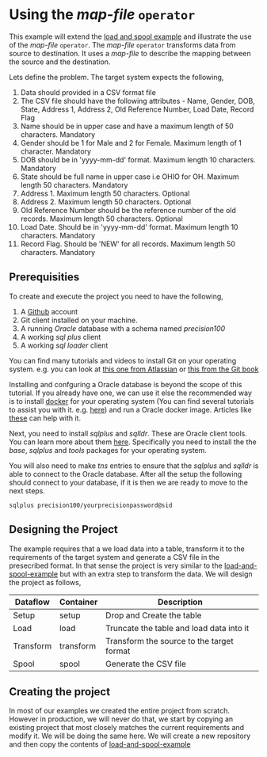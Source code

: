 # Using the *map-file* `operator`
This example will extend the [load and spool example](./load-and-spool-example.md) and illustrate the use of the *map-file* `operator`. The *map-file* `operator` transforms data from source to destination. It uses a *map-file* to describe the mapping between the source and the destination. 

Lets define the problem. The target system expects the following,
1. Data should provided in a CSV format file
2. The CSV file should have the following attributes - Name, Gender, DOB, State, Address 1, Address 2, Old Reference Number, Load Date, Record Flag
3. Name should be in upper case and have a maximum length of 50 characters. Mandatory
4. Gender should be 1 for Male and 2 for Female. Maximum length of 1 character. Mandatory
5. DOB should be in 'yyyy-mm-dd' format. Maximum length 10 characters. Mandatory
6. State should be full name in upper case i.e OHIO for OH. Maximum length 50 characters. Mandatory
7. Address 1. Maximum length 50 characters. Optional
8. Address 2. Maximum length 50 characters. Optional
9. Old Reference Number should be the reference number of the old records. Maximum length 50 characters. Optional
10. Load Date. Should be in 'yyyy-mm-dd' format. Maximum length 10 characters. Mandatory
11. Record Flag. Should be 'NEW' for all records. Maximum length 50 characters. Mandatory

## Prerequisities
To create and execute the project you need to have the following,

1. A [Github](https://www.github.com) account
2. Git client installed on your machine.
3. A running *Oracle* database with a schema named *precision100*
4. A working *sql plus* client
5. A working *sql loader* client

You can find many tutorials and videos to install Git on your operating system. e.g. you can look at [this one from Atlassian](https://www.atlassian.com/git/tutorials/install-git) or [this from the Git book](https://git-scm.com/book/en/v2/Getting-Started-Installing-Git)

Installing and confguring a Oracle database is beyond the scope of this tutorial. If you already have one, we can use it else the recommended way is to install [docker](https://docs.docker.com) for your operating system (You can find several tutorials to assist you with it. e.g. [here](https://docs.docker.com/)) and run a Oracle docker image. Articles like [these](https://sqlmaria.com/2017/04/27/oracle-database-12c-now-available-on-docker/) can help with it.

Next, you need to install *sqlplus* and *sqlldr*. These are Oracle client tools. You can learn more about them [here](https://www.oracle.com/technetwork/database/database-technologies/instant-client/overview/index.html). Specifically you need to install the the *base*, *sqlplus* and *tools* packages for your operating system.

You will also need to make *tns* entries to ensure that the *sqlplus* and *sqlldr* is able to connect to the Oracle database. After all the setup the following should connect to your database, if it is then we are ready to move to the next steps.

```
sqlplus precision100/yourprecisionpassword@sid
```

## Designing the Project
The example requires that a we load data into a table, transform it to the requirements of the target system and generate a CSV file in the presecribed format. In that sense the project is very similar to the [load-and-spool-example](./load-and-spool-example.md) but with an extra step to transform the data. We will design the project as follows,


| Dataflow | Container | Description |
|----------|-----------|-------------|
| Setup | setup | Drop and Create the table |
| Load | load | Truncate the table and load data into it |
| Transform | transform | Transform the source to the target format |
| Spool | spool | Generate the CSV file |

## Creating the project
In most of our examples we created the entire project from scratch.
However in production, we will never do that, we start by copying an existing project that most closely matches the current requirements and modify it.
We will be doing the same here. We will create a new repository and then copy the contents of [load-and-spool-example](./load-and-spool-example.md)
 
